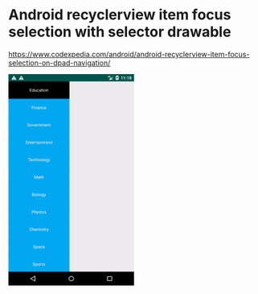 # Android recyclerview item focus selection with selector drawable

https://www.codexpedia.com/android/android-recyclerview-item-focus-selection-on-dpad-navigation/

<img src="https://github.com/codexpedia/android_recyclerview_item_focus_selection/blob/master/captures/focus-selection.gif" width="250" height="420" />

